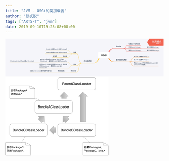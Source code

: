 ```yaml
---
title: "JVM - OSGi的类加载器"
author: "颇忒脱"
tags: ["ARTS-T", "jvm"]
date: 2019-09-10T19:25:08+08:00
---
```


<!--more-->

<img src="classloader-osgi-mind.png" style="zoom:50%" />

<img src="classloader-osgi.png" style="zoom:50%" />